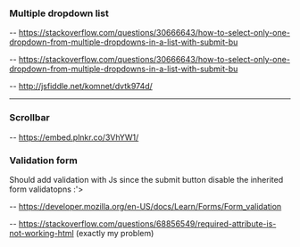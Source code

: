 
### Multiple dropdown list

-- https://stackoverflow.com/questions/30666643/how-to-select-only-one-dropdown-from-multiple-dropdowns-in-a-list-with-submit-bu

-- https://stackoverflow.com/questions/30666643/how-to-select-only-one-dropdown-from-multiple-dropdowns-in-a-list-with-submit-bu

-- 
http://jsfiddle.net/komnet/dvtk974d/
____

### Scrollbar

-- https://embed.plnkr.co/3VhYW1/

### Validation form

Should add validation with Js since the submit button disable the inherited form validatopns :'>

-- https://developer.mozilla.org/en-US/docs/Learn/Forms/Form_validation

-- https://stackoverflow.com/questions/68856549/required-attribute-is-not-working-html (exactly my problem)
